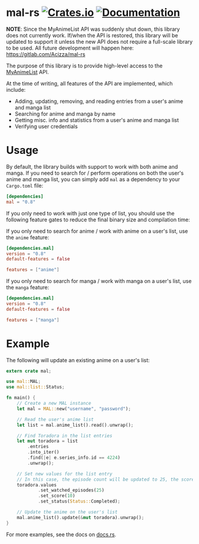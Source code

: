 # mal-rs [![Crates.io](https://img.shields.io/crates/v/mal.svg)](https://crates.io/crates/mal) [![Documentation](https://docs.rs/mal/badge.svg)](https://docs.rs/mal)
**NOTE**: Since the MyAnimeList API was suddenly shut down, this library does not currently work. If/when the API is restored, this library will be updated to support it unless the new API does not require a full-scale library to be used. All future development will happen here: https://gitlab.com/Acizza/mal-rs

The purpose of this library is to provide high-level access to the [MyAnimeList](https://myanimelist.net) API.

At the time of writing, all features of the API are implemented, which include:
* Adding, updating, removing, and reading entries from a user's anime and manga list
* Searching for anime and manga by name
* Getting misc. info and statistics from a user's anime and manga list
* Verifying user credentials

# Usage
By default, the library builds with support to work with both anime and manga.
If you need to search for / perform operations on both the user's anime and manga list, you can simply add `mal` as a dependency to your `Cargo.toml` file:
```toml
[dependencies]
mal = "0.8"
```

If you only need to work with just one type of list, you should use the following feature gates to reduce the final binary size and compilation time:

If you only need to search for anime / work with anime on a user's list, use the `anime` feature:
```toml
[dependencies.mal]
version = "0.8"
default-features = false

features = ["anime"]
```

If you only need to search for manga / work with manga on a user's list, use the `manga` feature:
```toml
[dependencies.mal]
version = "0.8"
default-features = false

features = ["manga"]
```

# Example

The following will update an existing anime on a user's list:
```rust
extern crate mal;

use mal::MAL;
use mal::list::Status;

fn main() {
    // Create a new MAL instance
    let mal = MAL::new("username", "password");

    // Read the user's anime list
    let list = mal.anime_list().read().unwrap();

    // Find Toradora in the list entries
    let mut toradora = list
        .entries
        .into_iter()
        .find(|e| e.series_info.id == 4224)
        .unwrap();

    // Set new values for the list entry
    // In this case, the episode count will be updated to 25, the score will be set to 10, and the status will be set to completed
    toradora.values
            .set_watched_episodes(25)
            .set_score(10)
            .set_status(Status::Completed);

    // Update the anime on the user's list
    mal.anime_list().update(&mut toradora).unwrap();
}
```

For more examples, see the docs on [docs.rs](https://docs.rs/mal).
